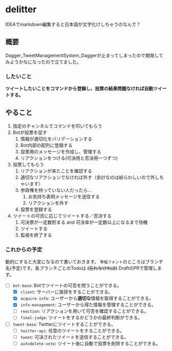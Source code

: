 # delitter

IDEAでmarkdown編集すると日本語が文字化けしちゃうのなんで？

## 概要

Dagger_TweetManagementSystem_Daggerが止まってしまったので開発してみようかなになったので立てました。

### したいこと

**ツイートしたいことをコマンドから登録し、投票の結果問題なければ自動ツイートする。**

## やること

1. 指定のチャンネルでコマンドを叩いてもらう
2. Botが投票を促す
   1. 情報が適切化をバリデーションする
   2. Bot内部の配列に登録する
   3. 投票用のメッセージを作成し、管理する
   4. リアクションをつける(可決用と否決用一つずつ)
3. 投票してもらう
   1. リアクションが来たことを確認する
   2. 適切なリアクションでなければ外す（余計なのは紛らわしいので外しちゃいます）
   3. 参政権を持っていない人だったら…
      1. お気持ち表明メッセージを送信する
      2. リアクションを外す
   4. 投票を登録する
4. ツイートの可否に応じてツイートする／否決する
   1. 可決票が一定数貯まる and 可決率が一定数以上になるまで待機
   2. ツイートする
   3. 監視を終了する

### これからの予定

動的にすると大変になるので書いておきます。
`等幅フォント`のところはブランチ名(予定)です。各ブランチごとのTodoは ~~(忘れなければ)~~ DraftのPRで管理します。

- [ ] `bot-base`: Botでツイートの可否を問うことができる。
  - [X] `client`: サーバーに挨拶をすることができる。
  - [X] `acquire-info`: ユーザーから**適切な**情報を取得することができる。
  - [X] `info-management`: ユーザーから得た情報を管理することができる。
  - [ ] `reaction`: リアクションを用いて可否を確認することができる。
  - [ ] `final-judge`: ツイートをするかどうかの最終判断ができる。
- [ ] `tweet-base`: Twitterにツイートすることができる。
  - [ ] `twitter-api`: 任意のツイートをすることができる。
  - [ ] `tweet`: 可決されたツイートを送信することができる。
  - [ ] `autodelete-vote`: ツイート後に自動で投票を削除することができる。
